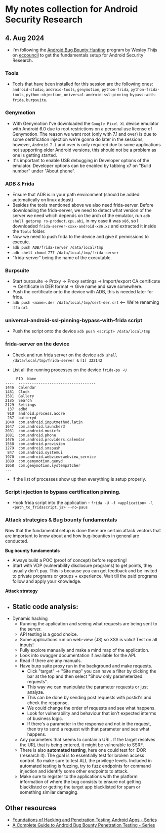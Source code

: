 # My notes collection for Android Security Research

## 4. Aug 2024
- I'm following the [Android Bug Bounty Hunting](https://codered.eccouncil.org/course/android-bug-bounty-hunting-hunt-like-a-rat) program by Wesley Thijs on [eccouncil](https://codered.eccouncil.org) to get the fundamentals setup for Android Security Research.

### Tools
- Tools that have been installed for this session are the following ones: `android-studio`, `android-tools`, `genymotion`, `python-frida`, `python-frida-tools`, `python-objection`, `universal-android-ssl-pinning-bypass-with-frida`, `burpsuite`. 

### Genymotion
- With Genymotion I've downloaded the `Google Pixel XL` device emulator with Android 6.0 due to root restrictions on a personal use license of Genymotion. The reason we want root (only with 7.1 and over) is due to some certification injection we're gonna do later in the sessions, however, `Android 7.1` and over is only required due to some applications not supporting older Android versions, this should not be a problem as one is getting started.
- It's important to enable USB debugging in Developer options of the emulator. Developer options can be enabled by tabbing x7 on "Build number" under "About phone".

### ADB & Frida
- Ensure that ADB is in your path environment (should be added automatically on linux atleast)
- Besides the tools mentioned above we also need frida-server. Before downloading the frida-server, we need to detect what version of the server we need which depends on the arch of the emulator, run `adb shell getprop ro-product.cpu.abi`, in my case it was `x86`, so I downloaded `frida-server-xxxx-android-x86.xz` and extracted it inside the `Tools` folder.
- Now we need to push frida to the device and give it permissions to execute.
 - `adb push ADB/frida-server /data/local/tmp`
 - `adb shell chmod 777 /data/local/tmp/frida-server`
 - "frida-server" being the name of the executable.

### Burpsuite
- Start burpsuite -> Proxy -> Proxy settings -> Import/export CA certificate -> Certificate in DER format -> Give name and save somewhere.
- Push the certificate onto the device with ADB, this is needed later for frida.
 - `adb push <name>.der /data/local/tmp/cert-der.crt` <-- We're renaming it to crt.

### universal-android-ssl-pinning-bypass-with-frida script
- Push the script onto the device `adb push <script> /data/local/tmp`

### frida-server on the device
- Check and run frida server on the device `adb shell /data/local/tmp/frida-server &`
    `[1] 322142`

- List all the running processes on the device `frida-ps -U`
```
     PID  Name
----  -----------------------------------
1446  Calendar
1481  Clock
1581  Gallery
2185  Search
2129  Settings
 137  adbd
 910  android.process.acore
 287  batteryd
1040  com.android.inputmethod.latin
1647  com.android.launcher3
2031  com.android.musicfx
1081  com.android.phone
1476  com.android.providers.calendar
1568  com.android.provision
1279  com.android.smspush
 847  com.android.systemui
1970  com.android.webview:webview_service
1089  com.genymotion.genyd
1068  com.genymotion.systempatcher
...
```
- If the list of processes show up then everything is setup properly.

### Script injection to bypass certification pinning.
- Hook frida script into the application - `frida -U -f <application> -l <path_to_fridascript.js> --no-paus`

### Attack strategies & Bug bounty fundamentals
Now that the fundamental setup is done there are certain attack vectors that are important to know about and how bug-bounties in general are conducted.

**Bug bounty fundamentals**
- Always build a POC (proof of concept) before reporting!
- Start with VDP (vulnerability disclosure programs) to get points, they usually don't pay. This is because you can get feedback and be invited to private programs or groups + experience. Wait till the paid programs follow and apply your knowledge.

**Attack strategy**
- Static code analysis:
  - 
- Dynamic hacking
  - Running the application and seeing what requests are being sent to the server.
  - API testing is a good choice.
  - Some applications run on web-view (JS) so XSS is valid! Test on all inputs!
  - Fully explore manually and make a mind map of the application.
  - Look into swagger documentation if available for the API.
  - Read if there are any manuals.
  - Have burp suite proxy run in the background and make requests.
    - Click "target" -> "Site map" you can have a filter by clicking the bar at the top and then select "Show only parameterized requests".
    - This way we can manipulate the parameter requests or just analyze.
    - This can be done by sending post requests with postid's and check the response.
    - We could change the order of requests and see what happens.
    - Look for vulnerability and behaviour that isn't expected interms of business logic.
    - If there's a parameter in the response and not in the request, then try to send a request with that parameter and see what happens.
  - Any parameters that seems to contain a URL. If the target resolves the URL that is being entered, it might be vulnerable to SSRF.
  - There is also **automated testing**, here one could test for IDOR (research it). The goal is to essentially test for broken access control. So make sure to test ALL the privilege levels. Included in automated testing is fuzzing, try to fuzz endpoints for command injection and identify some other endpoints to attack.
  - Make sure to register to the applications with the platform information of where the bug consists to ensure not getting blacklisted or getting the target app blacklisted for spam or something similar damaging.

## Other resources
- [Foundations of Hacking and Penetration Testing Android Apps - Series](https://www.youtube.com/playlist?list=PL2EF13wm-hWAr15jPUoS3pMmryfZiehxq)
- [A Complete Guide to Android Bug Bounty Penetration Testing - Series](https://www.youtube.com/playlist?list=PL2EF13wm-hWCZgcUfFT3h4jCPaDsBbZ9F)

  
